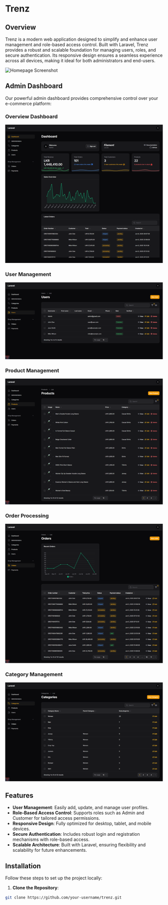 # Trenz

## Overview

Trenz is a modern web application designed to simplify and enhance user management and role-based access control. Built with Laravel, Trenz provides a robust and scalable foundation for managing users, roles, and secure authentication. Its responsive design ensures a seamless experience across all devices, making it ideal for both administrators and end-users.

![Homepage Screenshot](./public/assets/img/home.png)

## Admin Dashboard

Our powerful admin dashboard provides comprehensive control over your e-commerce platform:

### Overview Dashboard

![Admin Dashboard](./public/assets/img/admin-dashboard.png)

### User Management

![User Management](./public/assets/img/admin-users.png)

### Product Management

![Product Management](./public/assets/img/admin-products.png)

### Order Processing

![Order Management](./public/assets/img/admin-orders.png)

### Category Management

![Category Management](./public/assets/img/admin-categories.png)

## Features

-   **User Management**: Easily add, update, and manage user profiles.
-   **Role-Based Access Control**: Supports roles such as Admin and Customer for tailored access permissions.
-   **Responsive Design**: Fully optimized for desktop, tablet, and mobile devices.
-   **Secure Authentication**: Includes robust login and registration mechanisms with role-based access.
-   **Scalable Architecture**: Built with Laravel, ensuring flexibility and scalability for future enhancements.

## Installation

Follow these steps to set up the project locally:

1. **Clone the Repository**:

```bash
git clone https://github.com/your-username/trenz.git
```
